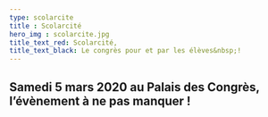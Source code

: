 ```yaml
---
type: scolarcite
title : Scolarcité
hero_img : scolarcite.jpg
title_text_red: Scolarcité,
title_text_black: Le congrès pour et par les élèves&nbsp;!
---
```


<h2>Samedi 5 mars 2020 au Palais des Congrès,<br>
<span class="black">l’évènement à ne pas manquer !</span></h2>
